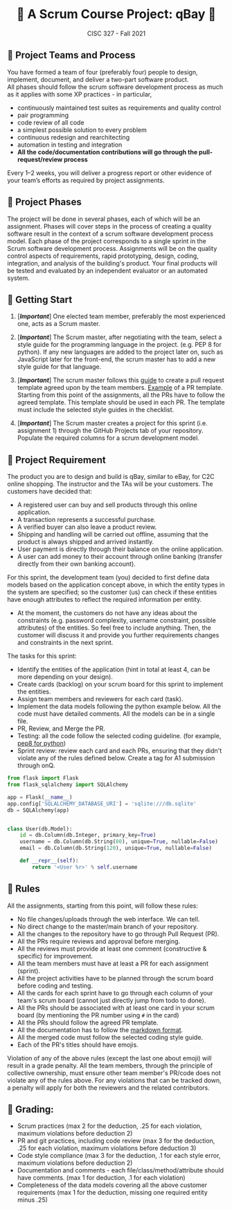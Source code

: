 <h1 align='center'>🍿 A Scrum Course Project: qBay 🍿</h1>

<p align='center'>CISC 327  -  Fall 2021</p>


## 💺 Project Teams and Process

You have formed a team of four (preferably four) people to design, implement, document, and deliver a two-part software product.  
All phases should follow the scrum software development process as much as it applies with some XP practices - in particular, 

- continuously maintained test suites as requirements and quality control
- pair programming
- code review of all code
- a simplest possible solution to every problem
- continuous redesign and rearchitecting
- automation in testing and integration
- **All the code/documentation contributions will go through the pull-request/review process**

Every 1–2 weeks, you will deliver a progress report or other evidence of your team’s efforts as required by project assignments.


## 💺 Project Phases

The project will be done in several phases, each of which will be an assignment. 
Phases will cover steps in the process of creating a quality software result in the context of a scrum software development process model.
Each phase of the project corresponds to a single sprint in the Scrum software development process.
Assignments will be on the quality control aspects of requirements, rapid prototyping, design, coding, integration, and analysis of the building's product. 
Your final products will be tested and evaluated by an independent evaluator or an automated system.

## 💺 Getting Start

1. [***Important***] One elected team member, preferably the most experienced one, acts as a Scrum master. 

2. [***Important***] The Scrum master, after negotiating with the team, select a style guide for the programming language in the project. (e.g. PEP 8 for python). If any new languages are added to the project later on, such as JavaScript later for the front-end, the scrum master has to add a new style guide for that language.  

3. [***Important***] The scrum master follows this [guide](https://docs.github.com/en/free-pro-team@latest/github/building-a-strong-community/creating-a-pull-request-template-for-your-repository) to create a pull request template agreed upon by the team members. 
[Example](https://embeddedartistry.com/blog/2017/08/04/a-github-pull-request-template-for-your-projects/) of a PR template. Starting from this point of the assignments, all the PRs have to follow the agreed template. This template should be used in each PR.
The template must include the selected style guides in the checklist. 

4. [***Important***] The Scrum master creates a project for this sprint (i.e. assignment 1) through the GitHub Projects tab of your repository. Populate the required columns for a scrum development model.


## 💺 Project Requirement

The product you are to design and build is qBay, similar to eBay, for C2C online shopping. The instructor and the TAs will be your customers.
The customers have decided that:

- A registered user can buy and sell products through this online application. 
- A transaction represents a successful purchase.
- A verified buyer can also leave a product review. 
- Shipping and handling will be carried out offline, assuming that the product is always shipped and arrived instantly. 
- User payment is directly through their balance on the online application.
- A user can add money to their account through online banking (transfer directly from their own banking account).

For this sprint, the development team (you) decided to first define data models based on the application concept above,
in which the entity types in the system are specified; so the customer (us) can check if these entities have enough attributes to reflect the required information per entity.

- At the moment, the customers do not have any ideas about the constraints (e.g. password complexity, username constraint, possible attributes) of the entities. 
So feel free to include anything. Then, the customer will discuss it and provide you further requirements changes and constraints in the next sprint.

The tasks for this sprint:

- Identify the entities of the application (hint in total at least 4, can be more depending on your design).
- Create cards (backlog) on your scrum board for this sprint to implement the entities.
- Assign team members and reviewers for each card (task). 
- Implement the data models following the python example below. All the code must have detailed comments. All the models can be in a single file.
- PR, Review, and Merge the PR.
- Testing: all the code follow the selected coding guideline. (for example, [pep8 for python](https://flake8.pycqa.org/en/latest/))
- Sprint review: review each card and each PRs, ensuring that they didn't violate any of the rules defined below. Create a tag for A1 submission through onQ.


```python
from flask import Flask
from flask_sqlalchemy import SQLAlchemy

app = Flask(__name__)
app.config['SQLALCHEMY_DATABASE_URI'] = 'sqlite:///db.sqlite'
db = SQLAlchemy(app)


class User(db.Model):
    id = db.Column(db.Integer, primary_key=True)
    username = db.Column(db.String(80), unique=True, nullable=False)
    email = db.Column(db.String(120), unique=True, nullable=False)

    def __repr__(self):
        return '<User %r>' % self.username

```

## 💺 Rules

All the assignments, starting from this point, will follow these rules:

- No file changes/uploads through the web interface. We can tell.
- No direct change to the master/main branch of your repository. 
- All the changes to the repository have to go through Pull Request (PR).
- All the PRs require reviews and approval before merging. 
- All the reviews must provide at least one comment (constructive & specific) for improvement. 
- All the team members must have at least a PR for each assignment (sprint).
- All the project activities have to be planned through the scrum board before coding and testing.
- All the cards for each sprint have to go through each column of your team's scrum board (cannot just directly jump from todo to done).
- All the PRs should be associated with at least one card in your scrum board (by mentioning the PR number using `#` in the card)
- All the PRs should follow the agreed PR template.
- All the documentation has to follow the [markdown format](https://guides.github.com/features/mastering-markdown/).
- All the merged code must follow the selected coding style guide. 
- Each of the PR's titles should have emojis. 


Violation of any of the above rules (except the last one about emoji) will result in a grade penalty.
All the team members, through the principle of collective ownership, must ensure other team member's PR/code does not violate any of the rules above.
For any violations that can be tracked down, a penalty will apply for both the reviewers and the related contributors. 

## 💺 Grading:

- Scrum practices (max 2 for the deduction, .25 for each violation, maximum violations before deduction 2)
- PR and git practices, including code review (max 3 for the deduction, .25 for each violation, maximum violations before deduction 3)
- Code style compliance (max 3 for the deduction, .1 for each style error, maximum violations before deduction 2)
- Documentation and comments - each file/class/method/attribute should have comments. (max 1 for deduction, .1 for each violation)
- Completeness of the data models covering all the above customer requirements (max 1 for the deduction, missing one required entity minus .25)




